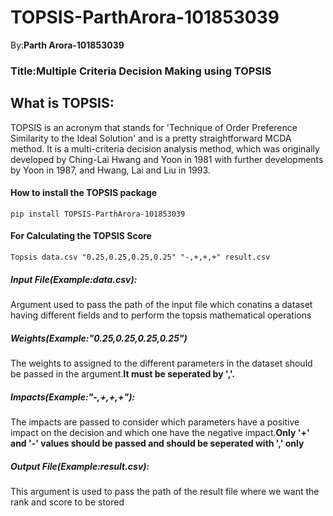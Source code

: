 # TOPSIS-ParthArora-101853039
By:**Parth Arora-101853039**

### Title:Multiple Criteria Decision Making using TOPSIS

## What is TOPSIS:
TOPSIS is an acronym that stands for 'Technique of Order Preference Similarity to the Ideal Solution' and is a pretty straightforward MCDA method.
It is a multi-criteria decision analysis method, which was originally developed by Ching-Lai Hwang and Yoon in 1981 with further developments by Yoon in 1987, and Hwang, Lai and Liu in 1993.
#### How to install the TOPSIS package
```buildoutcfg
pip install TOPSIS-ParthArora-101853039
```
#### For Calculating the TOPSIS Score
```buildoutcfg
Topsis data.csv "0.25,0.25,0.25,0.25" "-,+,+,+" result.csv
```

##### Input File(Example:data.csv):
Argument used to pass the path of the input file which conatins a dataset having different fields and to perform the topsis mathematical operations
##### Weights(Example:"0.25,0.25,0.25,0.25")
The weights to assigned to the different parameters in the dataset should be passed in the argument.**It must be seperated by ','.**
##### Impacts(Example:"-,+,+,+"):
The impacts are passed to consider which parameters have a positive impact on the decision and which one have the negative impact.**Only '+' and '-' values should be passed and should be seperated with ',' only**
##### Output File(Example:result.csv):
This argument is used to pass the path of the result file where we want the rank and score to be stored